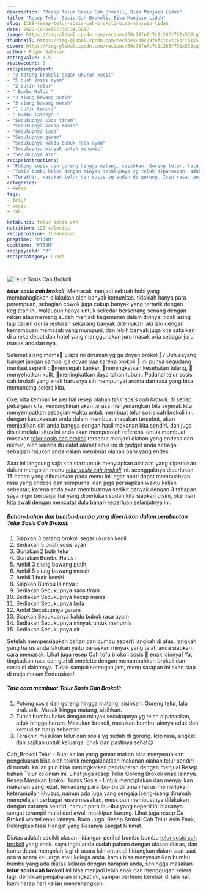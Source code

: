 ```yaml
---
description: "Resep Telur Sosis Cah Brokoli, Bisa Manjain Lidah"
title: "Resep Telur Sosis Cah Brokoli, Bisa Manjain Lidah"
slug: 1188-resep-telur-sosis-cah-brokoli-bisa-manjain-lidah
date: 2020-10-04T22:58:34.581Z
image: https://img-global.cpcdn.com/recipes/30c79fefc7c2c263/751x532cq70/telur-sosis-cah-brokoli-foto-resep-utama.jpg
thumbnail: https://img-global.cpcdn.com/recipes/30c79fefc7c2c263/751x532cq70/telur-sosis-cah-brokoli-foto-resep-utama.jpg
cover: https://img-global.cpcdn.com/recipes/30c79fefc7c2c263/751x532cq70/telur-sosis-cah-brokoli-foto-resep-utama.jpg
author: Edgar Salazar
ratingvalue: 3.5
reviewcount: 3
recipeingredient:
- "3 batang brokoli segar ukuran kecil"
- "5 buah sosis ayam"
- "2 butir telur"
- " Bumbu Halus "
- "3 siung bawang putih"
- "5 siung bawang merah"
- "1 butir kemiri"
- " Bumbu lainnya "
- "Secukupnya saos tiram"
- "Secukupnya kecap manis"
- "Secukupnya lada"
- "Secukupnya garam"
- "Secukupnya kaldu bubuk rasa ayam"
- "Secukupnya minyak untuk menumis"
- "Secukupnya air"
recipeinstructions:
- "Potong sosis dan goreng hingga matang, sisihkan. Goreng telur, lalu orak arik. Masak hingga matang, sisihkan."
- "Tumis bumbu halus dengan minyak secukupnya yg telah dipanaskan, aduk hingga harum. Masukan brokoli, masukan bumbu lainnya aduk dan kemudian tutup sebentar."
- "Terakhir, masukan telur dan sosis yg sudah di goreng. Icip rasa, angkat dan sajikan untuk keluarga. Enak dan pastinya sehat😉"
categories:
- Resep
tags:
- telur
- sosis
- cah

katakunci: telur sosis cah 
nutrition: 128 calories
recipecuisine: Indonesian
preptime: "PT34M"
cooktime: "PT59M"
recipeyield: "3"
recipecategory: Lunch

---
```



![Telur Sosis Cah Brokoli](https://img-global.cpcdn.com/recipes/30c79fefc7c2c263/751x532cq70/telur-sosis-cah-brokoli-foto-resep-utama.jpg)

<b><i>telur sosis cah brokoli</i></b>, Memasak menjadi sebuah hobi yang membahagiakan dilakukan oleh banyak komunitas. tidaklah hanya para perempuan, sebagian cowok juga cukup banyak yang tertarik dengan kegiatan ini. walaupun hanya untuk sekedar bersenang senang dengan rekan atau memang sudah menjadi kegemaran dalam dirinya. tidak asing lagi dalam dunia restoran sekarang banyak ditemukan laki laki dengan kemampuan memasak yang mumpuni, dan lebih banyak juga kita saksikan di aneka depot dan hotel yang menggunakan juru masak pria sebagai juru masak andalan nya.

Selamat siang moms🤗 Siapa nii dirumah yg ga doyan brokoli🥦? Duh.sayang banget jangan sampai ga doyan yaa karena brokoli 🥦 ini punya segudang manfaat seperti : 🥦mencegah kanker, 🥦meningkatkan kesehatan tulang, 🥦menyehatkan kulit, 🥦meningkatkan daya tahan tubuh,. Padahal telur sosis cah brokoli yang enak harusnya sih mempunyai aroma dan rasa yang bisa memancing selera kita.

Oke, kita kembali ke perihal resep olahan <i>telur sosis cah brokoli</i>. di setiap pekerjaan kita, kemungkinan akan terasa menyenangkan bila sejenak kita menyempatkan sebagian waktu untuk membuat telur sosis cah brokoli ini. dengan kesuksesan anda dalam membuat masakan tersebut, akan menjadikan diri anda bangga dengan hasil makanan kita sendiri. dan juga disini melalui situs ini anda akan memperoleh referensi untuk membuat masakan <u>telur sosis cah brokoli</u> tersebut menjadi olahan yang endess dan nikmat, oleh karena itu catat alamat situs ini di gadget anda sebagai sebagian rujukan anda dalam membuat olahan baru yang endes.


Saat ini langsung saja kita start untuk menyiapkan alat alat yang diperlukan dalam mengolah menu <u><i>telur sosis cah brokoli</i></u> ini. seenggaknya diperlukan <b>15</b> bahan yang dibutuhkan pada menu ini. agar nanti dapat membuahkan rasa yang endess dan sempurna. dan juga persiapkan waktu kalian sebentar, karena anda akan membuatnya sedikit banyak dengan <b>3</b> tahapan. saya ingin berbagai hal yang diperlukan sudah kita siapkan disini, oke mari kita awali dengan mencatat dulu bahan keperluan selanjutnya ini.

<!--inarticleads1-->

##### Bahan-bahan dan bumbu-bumbu yang diperlukan dalam pembuatan Telur Sosis Cah Brokoli:

1. Siapkan 3 batang brokoli segar ukuran kecil
1. Sediakan 5 buah sosis ayam
1. Gunakan 2 butir telur
1. Gunakan  Bumbu Halus :
1. Ambil 3 siung bawang putih
1. Ambil 5 siung bawang merah
1. Ambil 1 butir kemiri
1. Siapkan  Bumbu lainnya :
1. Sediakan Secukupnya saos tiram
1. Sediakan Secukupnya kecap manis
1. Sediakan Secukupnya lada
1. Ambil Secukupnya garam
1. Siapkan Secukupnya kaldu bubuk rasa ayam
1. Sediakan Secukupnya minyak untuk menumis
1. Sediakan Secukupnya air


Setelah mempersiapkan bahan dan bumbu seperti langkah di atas, langkah yang harus anda lakukan yaitu panaskan minyak yang telah anda siapkan. cara memasak. Lihat juga resep Cah tofu brokoli sosis 🥦 enak lainnya! Ya, tingkatkan rasa dan gizi di omelette dengan menambahkan brokoli dan sosis di dalamnya. Tidak sampai setengah jam, menu sarapan ini akan siap di meja makan Endeusiast! 

<!--inarticleads2-->

##### Tata cara membuat Telur Sosis Cah Brokoli:

1. Potong sosis dan goreng hingga matang, sisihkan. Goreng telur, lalu orak arik. Masak hingga matang, sisihkan.
1. Tumis bumbu halus dengan minyak secukupnya yg telah dipanaskan, aduk hingga harum. Masukan brokoli, masukan bumbu lainnya aduk dan kemudian tutup sebentar.
1. Terakhir, masukan telur dan sosis yg sudah di goreng. Icip rasa, angkat dan sajikan untuk keluarga. Enak dan pastinya sehat😉


Cah_Brokoli Telur - Buat kalian yang gemar makan bisa menyesuaikan pengeluaran bisa oleh teknik mengakibatkan makanan olahan telur sendiri di rumah. kalian pun bisa meningkatkan pendapatan dengan menjual Resep bahan Telur kekinian ini. Lihat juga resep Telur Goreng Brokoli enak lainnya. Resep Masakan Brokoli Tumis Sosis - Untuk menciptakan dan menyajikan makanan yang lezat, terkadang para ibu-ibu dirumah harus memerlukan keterampilan khusus, namun ada juga yang sengaja iseng-iseng dirumah mempelajari berbagai resep masakan, meskipun membuatnya dilakukan dengan caranya sendiri, namun para ibu-ibu yang seperti ini biasanya sangat terampil mulai dari awal, meskipun kurang. Lihat juga resep Ca Brokoli wortel enak lainnya. Baca Juga: Resep Brokoli Cah Telur Asin Enak, Pelengkap Nasi Hangat yang Rasanya Sangat Nikmat. 

Diatas adalah sedikit ulasan hidangan perihal bumbu bumbu <u>telur sosis cah brokoli</u> yang enak. saya ingin anda sudah paham dengan ulasan diatas, dan kamu dapat mengolah lagi di acara lain untuk di hidangkan dalam saat saat acara acara keluarga atau kolega anda. kamu bisa menyesuaikan bumbu bumbu yang ada diatas selaras dengan harapan anda, sehingga masakan <b>telur sosis cah brokoli</b> ini bisa menjadi lebih enak dan menggugah selera lagi. demikian penjabaran singkat ini, sampai bertemu kembali di lain hal. kami harap hari kalian menyenangkan.
